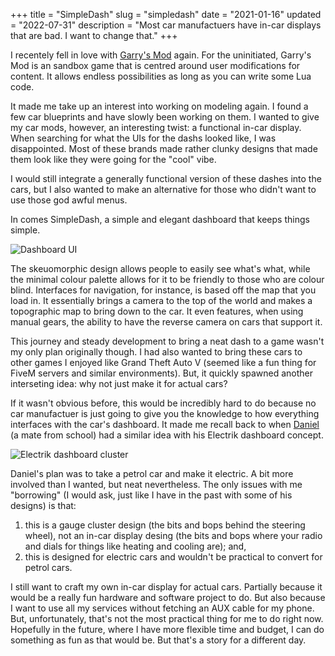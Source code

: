 +++
title = "SimpleDash"
slug = "simpledash"
date = "2021-01-16"
updated = "2022-07-31"
description = "Most car manufactuers have in-car displays that are bad. I want to change that."
+++

I recentely fell in love with [Garry's Mod](https://gmod.facepunch.com/) again. For the uninitiated, Garry's Mod is an sandbox game that is centred around user modifications for content. It allows endless possibilities as long as you can write some Lua code.

It made me take up an interest into working on modeling again. I found a few car blueprints and have slowly been working on them. I wanted to give my car mods, however, an interesting twist: a functional in-car display. When searching for what the UIs for the dashs looked like, I was disappointed. Most of these brands made rather clunky designs that made them look like they were going for the "cool" vibe.

I would still integrate a generally functional version of these dashes into the cars, but I also wanted to make an alternative for those who didn't want to use those god awful menus.

In comes SimpleDash, a simple and elegant dashboard that keeps things simple.

![Dashboard UI](/assets/posts/simpledash/dash_pics.png)

The skeuomorphic design allows people to easily see what's what, while the minimal colour palette allows for it to be friendly to those who are colour blind. Interfaces for navigation, for instance, is based off the map that you load in. It essentially brings a camera to the top of the world and makes a topographic map to bring down to the car. It even features, when using manual gears, the ability to have the reverse camera on cars that support it.

This journey and steady development to bring a neat dash to a game wasn't my only plan originally though. I had also wanted to bring these cars to other games I enjoyed like Grand Theft Auto V (seemed like a fun thing for FiveM servers and similar environments). But, it quickly spawned another interseting idea: why not just make it for actual cars?

If it wasn't obvious before, this would be incredibly hard to do because no car manufactuer is just going to give you the knowledge to how everything interfaces with the car's dashboard. It made me recall back to when [Daniel](https://daniel.cafe) (a mate from school) had a similar idea with his Electrik dashboard concept.

![Electrik dashboard cluster](/assets/posts/simpledash/electrik.svg)

Daniel's plan was to take a petrol car and make it electric. A bit more involved than I wanted, but neat nevertheless. The only issues with me "borrowing" (I would ask, just like I have in the past with some of his designs) is that:
1. this is a gauge cluster design (the bits and bops behind the steering wheel), not an in-car display desing (the bits and bops where your radio and dials for things like heating and cooling are); and,
2. this is designed for electric cars and wouldn't be practical to convert for petrol cars.

I still want to craft my own in-car display for actual cars. Partially because it would be a really fun hardware and software project to do. But also because I want to use all my services without fetching an AUX cable for my phone. But, unfortunately, that's not the most practical thing for me to do right now. Hopefully in the future, where I have more flexible time and budget, I can do something as fun as that would be. But that's a story for a different day.
